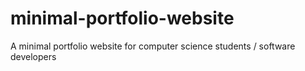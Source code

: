 # minimal-portfolio-website
A minimal portfolio website for computer science students / software developers

